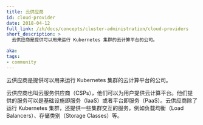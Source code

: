 ```yaml
---
title: 云供应商
id: cloud-provider
date: 2018-04-12
full_link: /zh/docs/concepts/cluster-administration/cloud-providers
short_description: >
  云供应商是提供可以用来运行 Kubernetes 集群的云计算平台的公司。

aka: 
tags:
- community
---
```


<!--
---
title: Cloud Provider
id: cloud-provider
date: 2018-04-12
full_link: /zh/docs/concepts/cluster-administration/cloud-providers
short_description: >
  Cloud provider is a company that offers cloud computing platform that can run Kubernetes clusters.

aka: 
tags:
- community
---
-->
<!--
 Cloud provider is a company that offers cloud computing platform that can run Kubernetes clusters.
-->
 云供应商是提供可以用来运行 Kubernetes 集群的云计算平台的公司。

<!--more--> 
<!--
Cloud providers or sometime called Cloud Service Provider (CSPs) provides cloud computing platforms.  They may offer services such as Infrastructure as a Service (IaaS) or Platform as a Service (PaaS).  Cloud providers host the Kubernetes cluster and also provide services that interact with the cluster, such as Load Balancers, Storage Classes etc. 
-->

云供应商也叫云服务供应商（CSPs），他们可以为用户提供云计算平台。他们提供的服务可以是基础设施即服务（IaaS）或者平台即服务（PaaS）。云供应商除了运行 Kubernetes 集群，还提供一些集群交互的服务，例如负载均衡（Load Balancers）、存储类别（Storage Classes）等。
